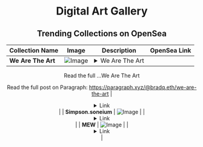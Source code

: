 <div align="center">

# Digital Art Gallery

## Trending Collections on OpenSea

| Collection Name                       | Image                                                                                     | Description                       | OpenSea Link                                                                                          |
|---------------------------------------|-------------------------------------------------------------------------------------------|-----------------------------------|--------------------------------------------------------------------------------------------------------|
| **We Are The Art** | ![Image](https://i.seadn.io/s/raw/files/63ba16130f4352085c6f5836fc08f8ea.webp?w=500&auto=format?w=200&auto=format) | <details><summary>We Are The Art

Read the full ...</summary>We Are The Art

Read the full post on Paragraph: https://paragraph.xyz/@bradq.eth/we-are-the-art</details> | <details><summary>Link</summary>[We Are The Art](https://opensea.io/collection/we-are-the-art-7)</details> |
| **Simpson.soneium** | ![Image](https://i.seadn.io/s/raw/files/5b0c7a718960f8632aa17598b1381f5c.jpg?w=500&auto=format?w=200&auto=format) |  | <details><summary>Link</summary>[Simpson.soneium](https://opensea.io/collection/simpson-soneium)</details> |
| **MEW** | ![Image](https://i.seadn.io/s/raw/files/fba8d2084e14051100028758cb7be5f6.jpg?w=500&auto=format?w=200&auto=format) |  | <details><summary>Link</summary>[MEW](https://opensea.io/collection/mew-31)</details> |

</div>
